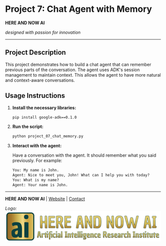 # Project 7: Chat Agent with Memory

**HERE AND NOW AI**

*designed with passion for innovation*

---

## Project Description

This project demonstrates how to build a chat agent that can remember previous parts of the conversation. The agent uses ADK's session management to maintain context. This allows the agent to have more natural and context-aware conversations.

## Usage Instructions

1.  **Install the necessary libraries:**

    ```bash
    pip install google-adk==0.1.0
    ```

2.  **Run the script:**

    ```bash
    python project_07_chat_memory.py
    ```

3.  **Interact with the agent:**

    Have a conversation with the agent. It should remember what you said previously. For example:

    ```
    You: My name is John.
    Agent: Nice to meet you, John! What can I help you with today?
    You: What is my name?
    Agent: Your name is John.
    ```

---

**HERE AND NOW AI** | [Website](https://hereandnowai.com) | [Contact](mailto:info@hereandnowai.com)

*Logo: ![[Logo]](https://raw.githubusercontent.com/hereandnowai/images/refs/heads/main/logos/HNAI%20Title%20-Teal%20%26%20Golden%20Logo%20-%20DESIGN%203%20-%20Raj-07.png)*